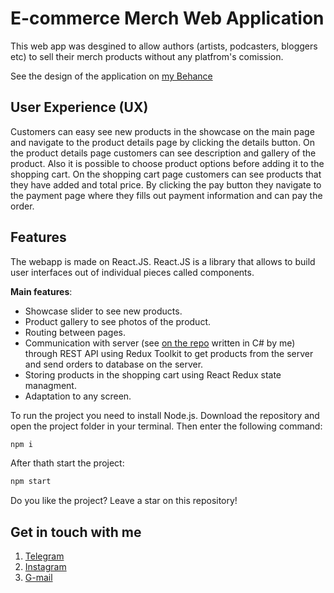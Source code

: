 # E-commerce Merch Web Application

This web app was desgined to allow authors (artists, podcasters, bloggers etc) to sell their merch products without any platfrom's comission.

See the design of the application on [my Behance](https://www.behance.net/gallery/207538301/E-Commerce-Merch-Website-UIUX)

## User Experience (UX)

Customers can easy see new products in the showcase on the main page and navigate to the product details page by clicking the details button. On the product details page customers can see description and gallery of the product. Also it is possible to choose product options before adding it to the shopping cart. On the shopping cart page customers can see products that they have added and total price. By clicking the pay button they navigate to the payment page where they fills out payment information and can pay the order.

## Features
The webapp is made on React.JS. React.JS is a library that allows to build user interfaces out of individual pieces called components.

**Main features**:
* Showcase slider to see new products.
* Product gallery to see photos of the product.
* Routing between pages.
* Communication with server (see [on the repo](https://github.com/VKohai/Ecommerce) written in C# by me) through REST API using Redux Toolkit to get products from the server and send orders to database on the server.
* Storing products in the shopping cart using React Redux state managment.
* Adaptation to any screen.

To run the project you need to install Node.js. Download the repository and open the project folder in your terminal. Then enter the following command:
```bash
npm i
```
After thath start the project:
```bash
npm start
```

Do you like the project? Leave a star on this repository!

## Get in touch with me
1. [Telegram](https://t.me/VKohai)
2. [Instagram](https://instagram/VKohai)
3. [G-mail](vkohai.it.business@gmail.com)